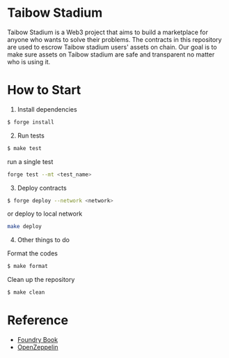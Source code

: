 # Taibow Stadium
Taibow Stadium is a Web3 project that aims to build a marketplace for anyone who wants to solve their problems. 
The contracts in this repository are used to escrow Taibow stadium users' assets on chain. 
Our goal is to make sure assets on Taibow stadium are safe and transparent no matter who is using it. 



# How to Start
1. Install dependencies
```bash
$ forge install
```

2. Run tests
```bash
$ make test
```
run a single test
```bash
forge test --mt <test_name>
```

3. Deploy contracts
```bash
$ forge deploy --network <network>
```

or deploy to local network
```bash
make deploy
```

4. Other things to do

Format the codes
```bash
$ make format
```

Clean up the repository
```bash
$ make clean
```




# Reference
- [Foundry Book](https://book.getfoundry.sh/)
- [OpenZeppelin](https://docs.openzeppelin.com/contracts/4.x/)